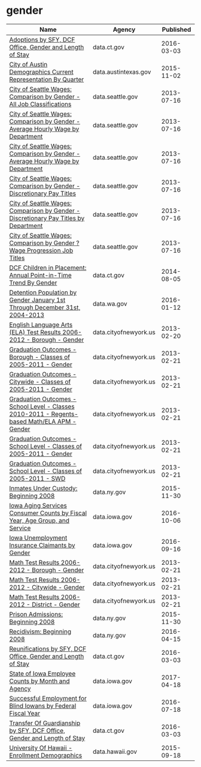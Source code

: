 # gender

Name | Agency | Published
---- | ---- | ---------
[Adoptions by SFY, DCF Office, Gender and Length of Stay](../datasets/cyz8-6esi.md) | data.ct.gov | 2016-03-03
[City of Austin Demographics Current Representation By Quarter](../datasets/gyp3-3bx3.md) | data.austintexas.gov | 2015-11-02
[City of Seattle Wages: Comparison by Gender - All Job Classifications](../datasets/cf52-s8er.md) | data.seattle.gov | 2013-07-16
[City of Seattle Wages: Comparison by Gender - Average Hourly Wage by Department](../datasets/5jqs-k4qf.md) | data.seattle.gov | 2013-07-16
[City of Seattle Wages: Comparison by Gender - Average Hourly Wage by Department](../datasets/5jqs-k4qf.md) | data.seattle.gov | 2013-07-16
[City of Seattle Wages: Comparison by Gender - Discretionary Pay Titles](../datasets/tptv-57gf.md) | data.seattle.gov | 2013-07-16
[City of Seattle Wages: Comparison by Gender - Discretionary Pay Titles by Department](../datasets/k3hs-aykd.md) | data.seattle.gov | 2013-07-16
[City of Seattle Wages: Comparison by Gender ?Wage Progression Job Titles](../datasets/k9m8-nhz3.md) | data.seattle.gov | 2013-07-16
[DCF Children in Placement: Annual Point-in-Time Trend By Gender](../datasets/9huc-qs58.md) | data.ct.gov | 2014-08-05
[Detention Population by Gender January 1st Through December 31st, 2004-2013](../datasets/w6iz-gh8j.md) | data.wa.gov | 2016-01-12
[English Language Arts (ELA) Test Results 2006-2012 - Borough - Gender](../datasets/w5y2-8cs3.md) | data.cityofnewyork.us | 2013-02-20
[Graduation Outcomes - Borough - Classes of 2005-2011 - Gender](../datasets/sqb7-p8nz.md) | data.cityofnewyork.us | 2013-02-21
[Graduation Outcomes - Citywide - Classes of 2005-2011 - Gender](../datasets/rn5p-vhac.md) | data.cityofnewyork.us | 2013-02-21
[Graduation Outcomes - School Level - Classes 2010-2011 - Regents-based Math/ELA APM - Gender](../datasets/qrz6-23fw.md) | data.cityofnewyork.us | 2013-02-21
[Graduation Outcomes - School Level - Classes of 2005-2011 - Gender](../datasets/khqi-x3p3.md) | data.cityofnewyork.us | 2013-02-21
[Graduation Outcomes - School Level - Classes of 2005-2011 - SWD](../datasets/avsi-2fp7.md) | data.cityofnewyork.us | 2013-02-21
[Inmates Under Custody: Beginning 2008](../datasets/55zc-sp6m.md) | data.ny.gov | 2015-11-30
[Iowa Aging Services Consumer Counts by Fiscal Year, Age Group, and Service](../datasets/3qxc-gxc2.md) | data.iowa.gov | 2016-10-06
[Iowa Unemployment Insurance Claimants by Gender](../datasets/t92x-wtrh.md) | data.iowa.gov | 2016-09-16
[Math Test Results 2006-2012 - Borough - Gender](../datasets/q9mx-gjyn.md) | data.cityofnewyork.us | 2013-02-21
[Math Test Results 2006-2012 - Citywide - Gender](../datasets/2bh6-qmgg.md) | data.cityofnewyork.us | 2013-02-21
[Math Test Results 2006-2012 - District - Gender](../datasets/qphc-zrtc.md) | data.cityofnewyork.us | 2013-02-21
[Prison Admissions: Beginning 2008](../datasets/m2rg-xjan.md) | data.ny.gov | 2015-11-30
[Recidivism: Beginning 2008](../datasets/y7pw-wrny.md) | data.ny.gov | 2016-04-15
[Reunifications by SFY, DCF Office, Gender and Length of Stay](../datasets/6rr7-9fb2.md) | data.ct.gov | 2016-03-03
[State of Iowa Employee Counts by Month and Agency](../datasets/ixhm-96mq.md) | data.iowa.gov | 2017-04-18
[Successful Employment for Blind Iowans by Federal Fiscal Year](../datasets/twt2-zx5z.md) | data.iowa.gov | 2016-07-18
[Transfer Of Guardianship by SFY, DCF Office, Gender and Length of Stay](../datasets/kyc9-zbgf.md) | data.ct.gov | 2016-03-03
[University Of Hawaii - Enrollment Demographics](../datasets/fkt2-a2fc.md) | data.hawaii.gov | 2015-09-18

